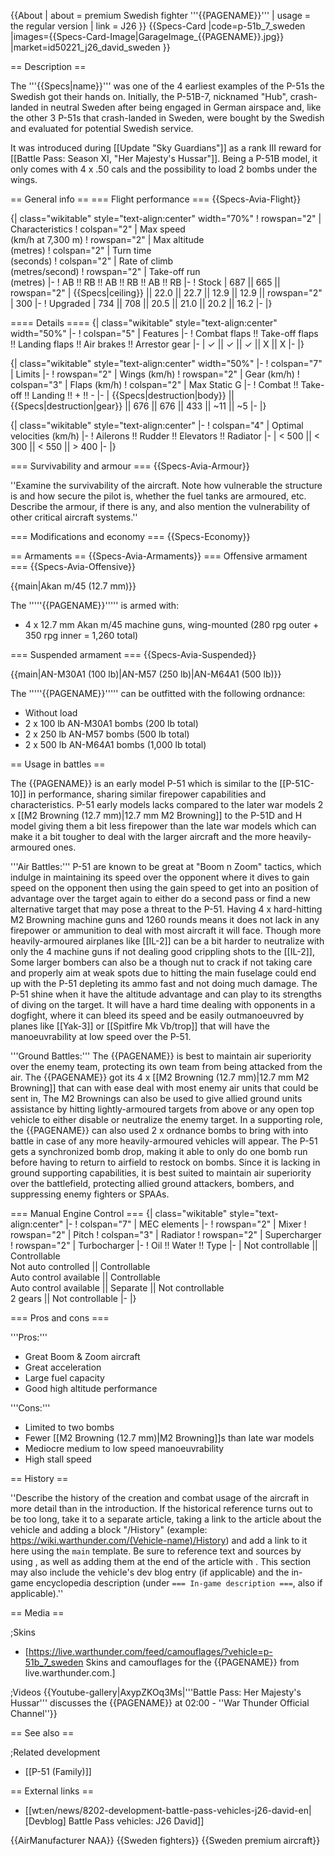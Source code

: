 {{About
| about = premium Swedish fighter '''{{PAGENAME}}'''
| usage = the regular version
| link = J26
}}
{{Specs-Card
|code=p-51b_7_sweden
|images={{Specs-Card-Image|GarageImage_{{PAGENAME}}.jpg}}
|market=id50221_j26_david_sweden
}}

== Description ==
<!-- ''In the description, the first part should be about the history of and the creation and combat usage of the aircraft, as well as its key features. In the second part, tell the reader about the aircraft in the game. Insert a screenshot of the vehicle, so that if the novice player does not remember the vehicle by name, he will immediately understand what kind of vehicle the article is talking about.'' -->

The '''{{Specs|name}}''' was one of the 4 earliest examples of the P-51s the Swedish got their hands on. Initially, the P-51B-7, nicknamed "Hub", crash-landed in neutral Sweden after being engaged in German airspace and, like the other 3 P-51s that crash-landed in Sweden, were bought by the Swedish and evaluated for potential Swedish service.

It was introduced during [[Update "Sky Guardians"]] as a rank III reward for [[Battle Pass: Season XI, "Her Majesty's Hussar"]]. Being a P-51B model, it only comes with 4 x .50 cals and the possibility to load 2 bombs under the wings.

== General info ==
=== Flight performance ===
{{Specs-Avia-Flight}}
<!-- ''Describe how the aircraft behaves in the air. Speed, manoeuvrability, acceleration and allowable loads - these are the most important characteristics of the vehicle.'' -->

{| class="wikitable" style="text-align:center" width="70%"
! rowspan="2" | Characteristics
! colspan="2" | Max speed<br>(km/h at 7,300 m)
! rowspan="2" | Max altitude<br>(metres)
! colspan="2" | Turn time<br>(seconds)
! colspan="2" | Rate of climb<br>(metres/second)
! rowspan="2" | Take-off run<br>(metres)
|-
! AB !! RB !! AB !! RB !! AB !! RB
|-
! Stock
| 687 || 665 || rowspan="2" | {{Specs|ceiling}} || 22.0 || 22.7 || 12.9 || 12.9 || rowspan="2" | 300
|-
! Upgraded
| 734 || 708 || 20.5 || 21.0 || 20.2 || 16.2
|-
|}

==== Details ====
{| class="wikitable" style="text-align:center" width="50%"
|-
! colspan="5" | Features
|-
! Combat flaps !! Take-off flaps !! Landing flaps !! Air brakes !! Arrestor gear
|-
| ✓ || ✓ || ✓ || X || X     <!-- ✓ -->
|-
|}

{| class="wikitable" style="text-align:center" width="50%"
|-
! colspan="7" | Limits
|-
! rowspan="2" | Wings (km/h)
! rowspan="2" | Gear (km/h)
! colspan="3" | Flaps (km/h)
! colspan="2" | Max Static G
|-
! Combat !! Take-off !! Landing !! + !! -
|-
| {{Specs|destruction|body}} || {{Specs|destruction|gear}} || 676 || 676 || 433 || ~11 || ~5
|-
|}

{| class="wikitable" style="text-align:center"
|-
! colspan="4" | Optimal velocities (km/h)
|-
! Ailerons !! Rudder !! Elevators !! Radiator
|-
| < 500 || < 300 || < 550 || > 400
|-
|}

=== Survivability and armour ===
{{Specs-Avia-Armour}}
<!-- ''Examine the survivability of the aircraft. Note how vulnerable the structure is and how secure the pilot is, whether the fuel tanks are armoured, etc. Describe the armour, if there is any, and also mention the vulnerability of other critical aircraft systems.'' -->
''Examine the survivability of the aircraft. Note how vulnerable the structure is and how secure the pilot is, whether the fuel tanks are armoured, etc. Describe the armour, if there is any, and also mention the vulnerability of other critical aircraft systems.''

=== Modifications and economy ===
{{Specs-Economy}}

== Armaments ==
{{Specs-Avia-Armaments}}
=== Offensive armament ===
{{Specs-Avia-Offensive}}
<!-- ''Describe the offensive armament of the aircraft, if any. Describe how effective the cannons and machine guns are in a battle, and also what belts or drums are better to use. If there is no offensive weaponry, delete this subsection.'' -->
{{main|Akan m/45 (12.7 mm)}}

The '''''{{PAGENAME}}''''' is armed with:

* 4 x 12.7 mm Akan m/45 machine guns, wing-mounted (280 rpg outer + 350 rpg inner = 1,260 total)

=== Suspended armament ===
{{Specs-Avia-Suspended}}
<!-- ''Describe the aircraft's suspended armament: additional cannons under the wings, bombs, rockets and torpedoes. This section is especially important for bombers and attackers. If there is no suspended weaponry remove this subsection.'' -->
{{main|AN-M30A1 (100 lb)|AN-M57 (250 lb)|AN-M64A1 (500 lb)}}

The '''''{{PAGENAME}}''''' can be outfitted with the following ordnance:

* Without load
* 2 x 100 lb AN-M30A1 bombs (200 lb total)
* 2 x 250 lb AN-M57 bombs (500 lb total)
* 2 x 500 lb AN-M64A1 bombs (1,000 lb total)

== Usage in battles ==
<!-- ''Describe the tactics of playing in the aircraft, the features of using aircraft in a team and advice on tactics. Refrain from creating a "guide" - do not impose a single point of view, but instead, give the reader food for thought. Examine the most dangerous enemies and give recommendations on fighting them. If necessary, note the specifics of the game in different modes (AB, RB, SB).'' -->
The {{PAGENAME}} is an early model P-51 which is similar to the [[P-51C-10]] in performance, sharing similar firepower capabilities and characteristics. P-51 early models lacks compared to the later war models 2 x [[M2 Browning (12.7 mm)|12.7 mm M2 Browning]] to the P-51D and H model giving them a bit less firepower than the late war models which can make it a bit tougher to deal with the larger aircraft and the more heavily-armoured ones.

'''Air Battles:'''
P-51 are known to be great at "Boom n Zoom" tactics, which indulge in maintaining its speed over the opponent where it dives to gain speed on the opponent then using the gain speed to get into an position of advantage over the target again to either do a second pass or find a new alternative target that may pose a threat to the P-51. Having 4 x hard-hitting M2 Browning machine guns and 1260 rounds means it does not lack in any firepower or ammunition to deal with most aircraft it will face. Though more heavily-armoured airplanes like [[IL-2]] can be a bit harder to neutralize with only the 4 machine guns if not dealing good crippling shots to the [[IL-2]], Some larger bombers can also be a though nut to crack if not taking care and properly aim at weak spots due to hitting the main fuselage could end up with the P-51 depleting its ammo fast and not doing much damage. The P-51 shine when it have the altitude advantage and can play to its strengths of diving on the target. It will have a hard time dealing with opponents in a dogfight, where it can bleed its speed and be easily outmanoeuvred by planes like [[Yak-3]] or [[Spitfire Mk Vb/trop]] that will have the manoeuvrability at low speed over the P-51.

'''Ground Battles:'''
The {{PAGENAME}} is best to maintain air superiority over the enemy team, protecting its own team from being attacked from the air. The {{PAGENAME}} got its 4 x [[M2 Browning (12.7 mm)|12.7 mm M2 Browning]] that can with ease deal with most enemy air units that could be sent in, The M2 Brownings can also be used to give allied ground units assistance by hitting lightly-armoured targets from above or any open top vehicle to either disable or neutralize the enemy target. In a supporting role, the {{PAGENAME}} can also used 2 x ordnance bombs to bring with into battle in case of any more heavily-armoured vehicles will appear. The P-51 gets a synchronized bomb drop, making it able to only do one bomb run before having to return to airfield to restock on bombs. Since it is lacking in ground supporting capabilities, it is best suited to maintain air superiority over the battlefield, protecting allied ground attackers, bombers, and suppressing enemy fighters or SPAAs.

=== Manual Engine Control ===
{| class="wikitable" style="text-align:center"
|-
! colspan="7" | MEC elements
|-
! rowspan="2" | Mixer
! rowspan="2" | Pitch
! colspan="3" | Radiator
! rowspan="2" | Supercharger
! rowspan="2" | Turbocharger
|-
! Oil !! Water !! Type
|-
| Not controllable || Controllable<br>Not auto controlled || Controllable<br>Auto control available || Controllable<br>Auto control available || Separate || Not controllable<br>2 gears || Not controllable
|-
|}

=== Pros and cons ===
<!-- ''Summarise and briefly evaluate the vehicle in terms of its characteristics and combat effectiveness. Mark its pros and cons in the bulleted list. Try not to use more than 6 points for each of the characteristics. Avoid using categorical definitions such as "bad", "good" and the like - use substitutions with softer forms such as "inadequate" and "effective".'' -->

'''Pros:'''
* Great Boom & Zoom aircraft
* Great acceleration
* Large fuel capacity
* Good high altitude performance

'''Cons:'''
* Limited to two bombs
* Fewer [[M2 Browning (12.7 mm)|M2 Browning]]s than late war models
* Mediocre medium to low speed manoeuvrability
* High stall speed

== History ==
<!-- ''Describe the history of the creation and combat usage of the aircraft in more detail than in the introduction. If the historical reference turns out to be too long, take it to a separate article, taking a link to the article about the vehicle and adding a block "/History" (example: <nowiki>https://wiki.warthunder.com/(Vehicle-name)/History</nowiki>) and add a link to it here using the <code>main</code> template. Be sure to reference text and sources by using <code><nowiki><ref></ref></nowiki></code>, as well as adding them at the end of the article with <code><nowiki><references /></nowiki></code>. This section may also include the vehicle's dev blog entry (if applicable) and the in-game encyclopedia description (under <code><nowiki>=== In-game description ===</nowiki></code>, also if applicable).'' -->
''Describe the history of the creation and combat usage of the aircraft in more detail than in the introduction. If the historical reference turns out to be too long, take it to a separate article, taking a link to the article about the vehicle and adding a block "/History" (example: <nowiki>https://wiki.warthunder.com/(Vehicle-name)/History</nowiki>) and add a link to it here using the <code>main</code> template. Be sure to reference text and sources by using <code><nowiki><ref></ref></nowiki></code>, as well as adding them at the end of the article with <code><nowiki><references /></nowiki></code>. This section may also include the vehicle's dev blog entry (if applicable) and the in-game encyclopedia description (under <code><nowiki>=== In-game description ===</nowiki></code>, also if applicable).''

== Media ==
<!-- ''Excellent additions to the article would be video guides, screenshots from the game, and photos.'' -->

;Skins
* [https://live.warthunder.com/feed/camouflages/?vehicle=p-51b_7_sweden Skins and camouflages for the {{PAGENAME}} from live.warthunder.com.]

;Videos
{{Youtube-gallery|AxypZKOq3Ms|'''Battle Pass: Her Majesty's Hussar''' discusses the {{PAGENAME}} at 02:00 - ''War Thunder Official Channel''}}

== See also ==
<!-- ''Links to the articles on the War Thunder Wiki that you think will be useful for the reader, for example:''
* ''reference to the series of the aircraft;''
* ''links to approximate analogues of other nations and research trees.'' -->

;Related development
* [[P-51 (Family)]]

== External links ==
<!-- ''Paste links to sources and external resources, such as:''
* ''topic on the official game forum;''
* ''other literature.'' -->

* [[wt:en/news/8202-development-battle-pass-vehicles-j26-david-en|[Devblog] Battle Pass vehicles: J26 David]]

{{AirManufacturer NAA}}
{{Sweden fighters}}
{{Sweden premium aircraft}}